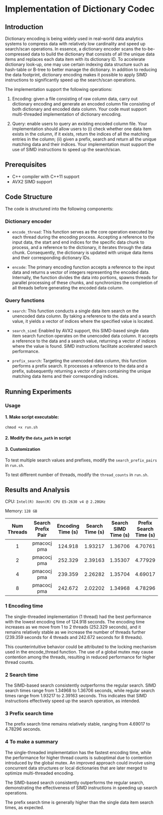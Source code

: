 # Implementation of Dictionary Codec

## Introduction
Dictionary encoding is being widely used in real-world data analytics systems to compress data with relatively low cardinality and speed up search/scan operations. In essence, a dictionary encoder scans the to-be-compressed data to build the dictionary that consists of all the unique data items and replaces each data item with its dictionary ID. To accelerate dictionary look-up, one may use certain indexing data structure such as hash-table or B-tree to better manage the dictionary. In addition to reducing the data footprint, dictionary encoding makes it possible to apply SIMD instructions to significantly speed up the search/scan operations.

The implementation support the following operations:
1. Encoding: given a file consisting of raw column data, carry out dictionary encoding and generate an encoded column file consisting of both dictionary and encoded data column. Your code must support multi-threaded implementation of dictionary encoding.

2. Query: enable users to query an existing encoded column file. Your implementation should allow users to (i) check whether one data item exists in the column, if it exists, return the indices of all the matching entries in the column; (ii) given a prefix, search and return all the unique matching data and their indices. Your implementation must support the use of SIMD instructions to speed up the search/scan.

## Prerequisites
* C++ compiler with C++11 support
* AVX2 SIMD support

## Code Structure
The code is structured into the following components:

### Dictionary encoder
* `encode_thread`: This function serves as the core operation executed by each thread during the encoding process. Accepting a reference to the input data, the start and end indices for the specific data chunk to process, and a reference to the dictionary, it iterates through the data chunk. Consequently, the dictionary is updated with unique data items and their corresponding dictionary IDs.

* `encode`: The primary encoding function accepts a reference to the input data and returns a vector of integers representing the encoded data. Internally, the function divides the data into portions, spawns threads for parallel processing of these chunks, and synchronizes the completion of all threads before generating the encoded data column.

### Query functions
* `search`: This function conducts a single data item search on the unencoded data column. By taking a reference to the data and a search value, it yields a vector of indices where the specified value is located.

* `search_simd`: Enabled by AVX2 support, this SIMD-based single data item search function operates on the unencoded data column. It accepts a reference to the data and a search value, returning a vector of indices where the value is found. SIMD instructions facilitate accelerated search performance.

* `prefix_search`: Targeting the unencoded data column, this function performs a prefix search. It processes a reference to the data and a prefix, subsequently returning a vector of pairs containing the unique matching data items and their corresponding indices.

## Running Experiments
### Usage

#### 1. Make script executable:
```
chmod +x run.sh
```

#### 2. Modify the `data_path` in script

#### 3. Customization

To test multiple search values and prefixes, modify the `search_prefix_pairs` in `run.sh`.

To test different number of threads, modify the `thread_counts` in `run.sh`.

## Results and Analysis

CPU: `Intel(R) Xeon(R) CPU E5-2630 v4 @ 2.20GHz`

Memory: `128 GB`

| Num Threads | Search Prefix Pair | Encoding Time \(s\) | Search Time \(s\) | Search SIMD Time \(s\) | Prefix Search Time \(s\)  |
|:-----------:|:------------------:|:-------------------:|:-----------------:|:----------------------:|:-------------------------:|
| 1           | pmacocj pma        | 124\.918            | 1\.93217          | 1\.36706               | 4\.70761                  |
| 2           | pmacocj pma        | 252\.329            | 2\.39163          | 1\.35307               | 4\.77929                  |
| 4           | pmacocj pma        | 239\.359            | 2\.26282          | 1\.35704               | 4\.69017                  |
| 8           | pmacocj pma        | 242\.672            | 2\.02202          | 1\.34968               | 4\.78296                  |

### 1 Encoding time
The single-threaded implementation (1 thread) had the best performance with the lowest encoding time of 124.918 seconds. The encoding time increases as we move from 1 to 2 threads (252.329 seconds), and it remains relatively stable as we increase the number of threads further (239.359 seconds for 4 threads and 242.672 seconds for 8 threads).

This counterintuitive behavior could be attributed to the locking mechanism used in the encode_thread function. The use of a global mutex may cause contention among the threads, resulting in reduced performance for higher thread counts.

### 2 Search time

The SIMD-based search consistently outperforms the regular search. SIMD search times range from 1.34968 to 1.36706 seconds, while regular search times range from 1.93217 to 2.39163 seconds. This indicates that SIMD instructions effectively speed up the search operation, as intended.

### 3 Prefix search time

The prefix search time remains relatively stable, ranging from 4.69017 to 4.78296 seconds.

### 4 To make a summary

The single-threaded implementation has the fastest encoding time, while the performance for higher thread counts is suboptimal due to contention introduced by the global mutex. An improved approach could involve using concurrent data structures or local dictionaries that are later merged to optimize multi-threaded encoding.

The SIMD-based search consistently outperforms the regular search, demonstrating the effectiveness of SIMD instructions in speeding up search operations.

The prefix search time is generally higher than the single data item search times, as expected.